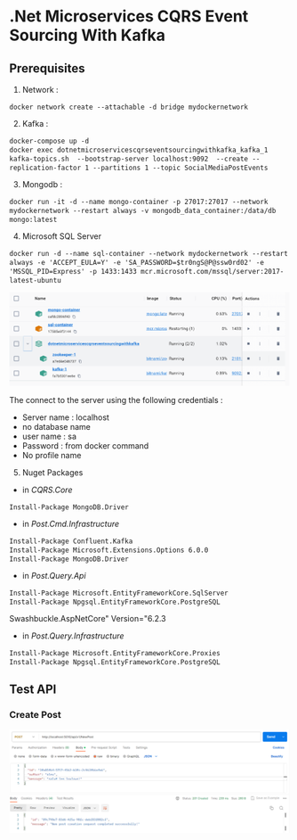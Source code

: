 # .Net Microservices CQRS Event Sourcing With Kafka

## Prerequisites

1. Network :
```
docker network create --attachable -d bridge mydockernetwork
```

2. Kafka :
```
docker-compose up -d
docker exec dotnetmicroservicescqrseventsourcingwithkafka_kafka_1 kafka-topics.sh  --bootstrap-server localhost:9092  --create --replication-factor 1 --partitions 1 --topic SocialMediaPostEvents
```

3. Mongodb :
```
docker run -it -d --name mongo-container -p 27017:27017 --network mydockernetwork --restart always -v mongodb_data_container:/data/db mongo:latest
```

4. Microsoft SQL Server
```
docker run -d --name sql-container --network mydockernetwork --restart always -e 'ACCEPT_EULA=Y' -e 'SA_PASSWORD=$tr0ngS@P@ssw0rd02' -e 'MSSQL_PID=Express' -p 1433:1433 mcr.microsoft.com/mssql/server:2017-latest-ubuntu 
```

<img src="/pictures/images.png" title="docker images"  width="900"> 

The connect to the server using the following credentials :
- Server name : localhost
- no database name
- user name : sa
- Password : from docker command
- No profile name

5. Nuget Packages

- in *CQRS.Core*
```
Install-Package MongoDB.Driver
```

- in *Post.Cmd.Infrastructure*
```
Install-Package Confluent.Kafka 
Install-Package Microsoft.Extensions.Options 6.0.0
Install-Package MongoDB.Driver 
```

- in *Post.Query.Api*
```
Install-Package Microsoft.EntityFrameworkCore.SqlServer
Install-Package Npgsql.EntityFrameworkCore.PostgreSQL
```

Swashbuckle.AspNetCore" Version="6.2.3

- in *Post.Query.Infrastructure*
```
Install-Package Microsoft.EntityFrameworkCore.Proxies
Install-Package Npgsql.EntityFrameworkCore.PostgreSQL
```

## Test API

### Create Post
<img src="/pictures/post_cmd_api.png" title="post cmd api"  width="900"> 





